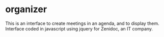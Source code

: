 # organizer

This is an interface to create meetings in an agenda, and to display them.
Interface coded in javascript using jquery for Zenidoc, an IT company.
